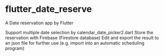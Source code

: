 # flutter_date_reserve

A Date reservation app by Flutter

Support multiple date selection by calendar_date_picker2.dart
Store the reservation with Firebase (Firestore database)
Edit and export the result to an json file for further use (e.g. import into an automatic scheduling program)